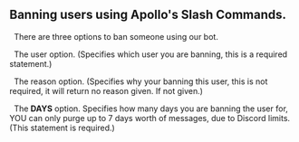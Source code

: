## Banning users using Apollo's Slash Commands.

&nbsp; There are three options to ban someone using our bot.

&nbsp; The user option. (Specifies which user you are banning, this is a required statement.)

&nbsp; The reason option. (Specifies why your banning this user, this is not required, it will return no reason given. If not given.)

&nbsp; The **DAYS** option. Specifies how many days you are banning the user for, YOU can only purge up to 7 days worth of messages, due to Discord limits. (This statement is required.)

